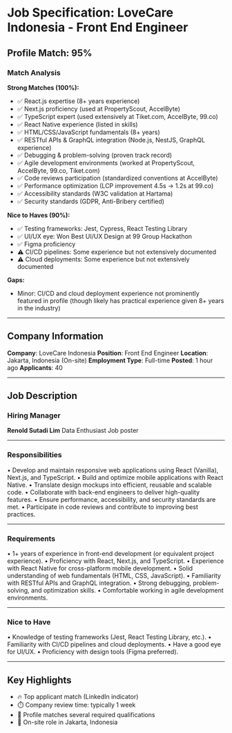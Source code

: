 # Job Specification: LoveCare Indonesia - Front End Engineer

## Profile Match: 95%

### Match Analysis

**Strong Matches (100%):**
- ✅ React.js expertise (8+ years experience)
- ✅ Next.js proficiency (used at PropertyScout, AccelByte)
- ✅ TypeScript expert (used extensively at Tiket.com, AccelByte, 99.co)
- ✅ React Native experience (listed in skills)
- ✅ HTML/CSS/JavaScript fundamentals (8+ years)
- ✅ RESTful APIs & GraphQL integration (Node.js, NestJS, GraphQL experience)
- ✅ Debugging & problem-solving (proven track record)
- ✅ Agile development environments (worked at PropertyScout, AccelByte, 99.co, Tiket.com)
- ✅ Code reviews participation (standardized conventions at AccelByte)
- ✅ Performance optimization (LCP improvement 4.5s → 1.2s at 99.co)
- ✅ Accessibility standards (W3C validation at Hartama)
- ✅ Security standards (GDPR, Anti-Bribery certified)

**Nice to Haves (90%):**
- ✅ Testing frameworks: Jest, Cypress, React Testing Library
- ✅ UI/UX eye: Won Best UI/UX Design at 99 Group Hackathon
- ✅ Figma proficiency
- ⚠️ CI/CD pipelines: Some experience but not extensively documented
- ⚠️ Cloud deployments: Some experience but not extensively documented

**Gaps:**
- Minor: CI/CD and cloud deployment experience not prominently featured in profile (though likely has practical experience given 8+ years in the industry)

---

## Company Information
**Company**: LoveCare Indonesia
**Position**: Front End Engineer
**Location**: Jakarta, Indonesia (On-site)
**Employment Type**: Full-time
**Posted**: 1 hour ago
**Applicants**: 40

---

## Job Description

### Hiring Manager
**Renold Sutadi Lim**
Data Enthusiast
Job poster

---

### Responsibilities

• Develop and maintain responsive web applications using React (Vanilla), Next.js, and TypeScript.
• Build and optimize mobile applications with React Native.
• Translate design mockups into efficient, reusable and scalable code.
• Collaborate with back-end engineers to deliver high-quality features.
• Ensure performance, accessibility, and security standards are met.
• Participate in code reviews and contribute to improving best practices.

---

### Requirements

• 1+ years of experience in front-end development (or equivalent project experience).
• Proficiency with React, Next.js, and TypeScript.
• Experience with React Native for cross-platform mobile development.
• Solid understanding of web fundamentals (HTML, CSS, JavaScript).
• Familiarity with RESTful APIs and GraphQL integration.
• Strong debugging, problem-solving, and optimization skills.
• Comfortable working in agile development environments.

---

### Nice to Have

• Knowledge of testing frameworks (Jest, React Testing Library, etc.).
• Familiarity with CI/CD pipelines and cloud deployments.
• Have a good eye for UI/UX.
• Proficiency with design tools (Figma preferred).

---

## Key Highlights
- 🔥 Top applicant match (LinkedIn indicator)
- ⏱️ Company review time: typically 1 week
- 🎯 Profile matches several required qualifications
- 📍 On-site role in Jakarta, Indonesia
